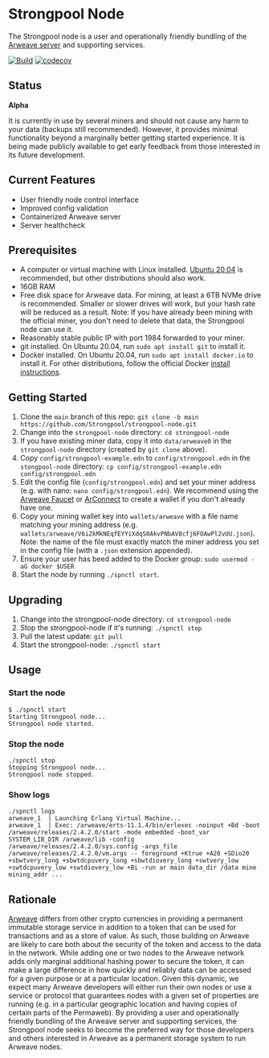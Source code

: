 # Strongpool Node

The Strongpool node is a user and operationally friendly bundling of the
[Arweave server](https://github.com/ArweaveTeam/arweave) and supporting
services.

[![Build](https://github.com/Strongpool/strongpool-node/actions/workflows/build.yml/badge.svg)](https://github.com/Strongpool/strongpool-node/actions/workflows/build.yml)
[![codecov](https://codecov.io/gh/Strongpool/strongpool-node/branch/main/graph/badge.svg?token=J4W4BGZ6KK)](https://codecov.io/gh/Strongpool/strongpool-node)

## Status

**Alpha**

It is currently in use by several miners and should not cause any harm to your
data (backups still recommended). However, it provides minimal functionality
beyond a marginally better getting started experience. It is being made
publicly available to get early feedback from those interested in its future
development.

## Current Features

- User friendly node control interface
- Improved config validation
- Containerized Arweave server
- Server healthcheck

## Prerequisites

- A computer or virtual machine with Linux installed. [Ubuntu
  20.04](https://ubuntu.com/download/server) is recommended, but other
  distributions should also work.
- 16GB RAM
- Free disk space for Arweave data. For mining, at least a 6TB NVMe drive is
  recommended. Smaller or slower drives will work, but your hash rate will be
  reduced as a result. Note: If you have already been mining with the official
  miner, you don't need to delete that data, the Strongpool node can use it.
- Reasonably stable public IP with port 1984 forwarded to your miner.
- git installed. On Ubuntu 20.04, run `sudo apt install git` to install it.
- Docker installed. On Ubuntu 20.04, run `sudo apt install docker.io` to install
  it. For other distributions, follow the official Docker [install
  instructions](https://docs.docker.com/engine/install/).

## Getting Started

1. Clone the `main` branch of this repo: `git clone -b main https://github.com/Strongpool/strongpool-node.git`
2. Change into the `strongpool-node` directory: `cd strongpool-node`
3. If you have existing miner data, copy it into `data/arweave0` in the
   `strongpool-node` directory (created by `git clone` above).
4. Copy `config/strongpool-example.edn` to `config/strongpool.edn` in the
   `stongpool-node` directory: `cp config/strongpool-example.edn config/strongpool.edn`
5. Edit the config file (`config/strongpool.edn`) and set your miner address
   (e.g. with nano: `nano config/strongpool.edn`). We recommend using the
   [Arweave Faucet](https://faucet.arweave.net/) or
   [ArConnect](https://arconnect.io/) to create a wallet if you don't already
   have one.
6. Copy your mining wallet key into `wallets/arweave` with a file name matching
   your mining address (e.g.
   `wallets/arweave/V6iZkMkNEqfEYYiXdqS0AkvPNbAV8cfj6FOAwPl2vUU.json`). Note:
   the name of the file must exactly match the miner address you set in the
   config file (with a `.json` extension appended).
7. Ensure your user has beed added to the Docker group: `sudo usermod -aG docker $USER`
8. Start the node by running `./spnctl start`.

## Upgrading

1. Change into the strongpool-node directory: `cd strongpool-node`
2. Stop the strongpool-node if it's running: `./spnctl stop`
3. Pull the latest update: `git pull`
4. Start the strongpool-node: `./spnctl start`

## Usage

### Start the node

```
$ ./spnctl start
Starting Strongpool node...
Strongpool node started.
```

### Stop the node

```
./spnctl stop
Stopping Strongpool node...
Strongpool node stopped.
```

### Show logs

```
./spnctl logs
arweave_1  | Launching Erlang Virtual Machine...
arweave_1  | Exec: /arweave/erts-11.1.4/bin/erlexec -noinput +Bd -boot /arweave/releases/2.4.2.0/start -mode embedded -boot_var SYSTEM_LIB_DIR /arweave/lib -config /arweave/releases/2.4.2.0/sys.config -args_file /arweave/releases/2.4.2.0/vm.args -- foreground +Ktrue +A20 +SDio20 +sbwtvery_long +sbwtdcpuvery_long +sbwtdiovery_long +swtvery_low +swtdcpuvery_low +swtdiovery_low +Bi -run ar main data_dir /data mine mining_addr ...
```

## Rationale

[Arweave](https://www.arweave.org/) differs from other crypto currencies in
providing a permanent immutable storage service in addition to a token that can
be used for transactions and as a store of value. As such, those building on
Arweave are likely to care both about the security of the token and access to
the data in the network.  While adding one or two nodes to the Arweave network
adds only marginal additional hashing power to secure the token, it can make a
large difference in how quickly and reliably data can be accessed for a given
purpose or at a particular location. Given this dynamic, we expect many Arweave
developers will either run their own nodes or use a service or protocol that
guarantees nodes with a given set of properties are running (e.g. in a
particular geographic location and having copies of certain parts of the
Permaweb). By providing a user and operationally friendly bundling of the
Arweave server and supporting services, the Strongpool node seeks to become the
preferred way for those developers and others interested in Arweave as a
permanent storage system to run Arweave nodes.
